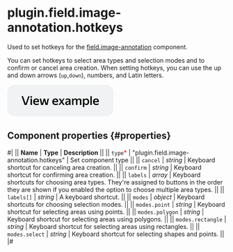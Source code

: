 # plugin.field.image-annotation.hotkeys

Used to set hotkeys for the [field.image-annotation](field.image-annotation.md) component.

You can set hotkeys to select area types and selection modes and to confirm or cancel area creation. When setting hotkeys, you can use the up and down arrows (`up`,`down`), numbers, and Latin letters.

[![View example in the sandbox](../_images/buttons/view-example.svg)](https://ya.cc/t/rDD6zD5S3tyzeb)

## Component properties {#properties}

#|
|| **Name** | **Type** | **Description** ||
|| `type`<span style="color: red">\*</span> | "plugin.field.image-annotation.hotkeys" | Set component type ||
|| `cancel` | _string_ | Keyboard shortcut for canceling area creation. ||
|| `confirm` | _string_ | Keyboard shortcut for confirming area creation. ||
|| `labels` | _array_ | Keyboard shortcuts for choosing area types. They're assigned to buttons in the order they are shown if you enabled the option to choose multiple area types. ||
|| `labels[]` | _string_ | A keyboard shortcut. ||
|| `modes` | _object_ | Keyboard shortcuts for choosing selection modes. ||
|| `modes.point` | _string_ | Keyboard shortcut for selecting areas using points. ||
|| `modes.polygon` | _string_ | Keyboard shortcut for selecting areas using polygons. ||
|| `modes.rectangle` | _string_ | Keyboard shortcut for selecting areas using rectangles. ||
|| `modes.select` | _string_ | Keyboard shortcut for selecting shapes and points. ||
|#
